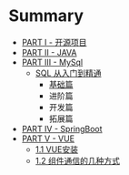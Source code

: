 # Summary

* [PART I - 开源项目](README.md)
* [PART II - JAVA](part-ii-java.md)
* [PART III - MySql](part-iii-qian-duan-kai-fa-bi-ji.md)
  * [SQL 从入门到精通](part-iii-qian-duan-kai-fa-bi-ji/sql-cong-ru-men-dao-jing-tong.md)
    * [基础篇](part-iii-qian-duan-kai-fa-bi-ji/sql-cong-ru-men-dao-jing-tong/ji-chu-pian.md)
    * 进阶篇
    * 开发篇
    * 拓展篇
* [PART IV - SpringBoot](part-iii-springboot.md)
* [PART V - VUE](part-v-vue.md)
  * [1.1 VUE安装](part-v-vue/11-vuean-zhuang.md)
  * [1.2 组件通信的几种方式](part-v-vue/12-zu-jian-tong-xin-de-ji-zhong-fang-shi.md)

